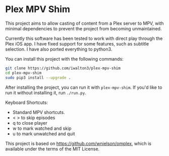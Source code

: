 # Plex MPV Shim

This project aims to allow casting of content from a Plex server to MPV, with
minimal dependencies to prevent the project from becoming unmaintained.

Currently this software has been tested to work with direct play through
the Plex iOS app. I have fixed support for some features, such as subtitle
selection. I have also ported everything to python3.

You can install this project with the following commands:
```bash
git clone https://github.com/iwalton3/plex-mpv-shim
cd plex-mpv-shim
sudo pip3 install --upgrade .
```

After installing the project, you can run it with `plex-mpv-shim`.
If you'd like to run it without installing it, run `./run.py`.

Keyboard Shortcuts:
 - Standard MPV shortcuts.
 - < > to skip episodes
 - q to close player
 - w to mark watched and skip
 - u to mark unwatched and quit

This project is based on https://github.com/wnielson/omplex, which
is available under the terms of the MIT License.

